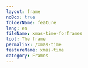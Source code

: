 ```yaml
---
layout: frame
noBox: true
folderName: feature
lang: en
fileName: xmas-time-forframes
tool: The frame
permalink: /xmas-time
featureName: xmas-time
category: Frames
---
```

